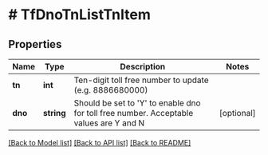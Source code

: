 # # TfDnoTnListTnItem

## Properties

Name | Type | Description | Notes
------------ | ------------- | ------------- | -------------
**tn** | **int** | Ten-digit toll free number to update (e.g. 8886680000) |
**dno** | **string** | Should be set to &#39;Y&#39; to enable dno for toll free number. Acceptable values are Y and N | [optional]

[[Back to Model list]](../../README.md#models) [[Back to API list]](../../README.md#endpoints) [[Back to README]](../../README.md)
